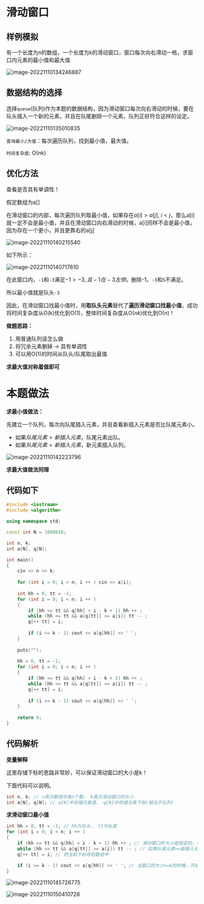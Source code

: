 # 滑动窗口

## 样例模拟

有一个长度为n的数组，一个长度为k的滑动窗口，窗口每次向右滑动一格，求窗口内元素的最小值和最大值

![image-20221110134246887](https://cdn.jsdelivr.net/gh/Lx001T/my-imgs/jq2022/image-20221110134246887.png)

## 数据结构的选择

选择`queue`(队列)作为本题的数据结构，因为滑动窗口每次向右滑动的时候，要在队头插入一个新的元素，并且在队尾删除一个元素，队列正好符合这样的设定。

![image-20221110135010835](https://cdn.jsdelivr.net/gh/Lx001T/my-imgs/jq2022/image-20221110135010835.png)

`查询最小/大值`：每次遍历队列，找到最小值，最大值。

`时间复杂度`: O($nk$)

## 优化方法

查看是否具有单调性！

假定数组为a[]

在滑动窗口的内部，每次遍历队列取最小值，如果存在$a[i]>a[j],\ i < j$，那么a[i]就一定不会是最小值，并且在滑动窗口向右滑动的时候，a[i]同样不会是最小值，因为存在一个更小，并且更靠右的a[j]

![image-20221110140215540](https://cdn.jsdelivr.net/gh/Lx001T/my-imgs/jq2022/image-20221110140215540.png)

如下所示：

![image-20221110140717610](https://cdn.jsdelivr.net/gh/Lx001T/my-imgs/jq2022/image-20221110140717610.png)

在此窗口内，`-1`和`-3`满足$-1 >-3,且-1在-3左侧$，删除-1。`-3`和`5`不满足。

所以最小值就是队头`-3`

因此，在滑动窗口找最小值时，用**取队头元素**替代了**遍历滑动窗口找最小值**，成功将时间复杂度从O(k)优化到O(1)，整体时间复杂度从O($nk$)优化到O($n$)！

**做题思路：**

1. 用普通队列该怎么做
2. 将冗余元素删掉 -> 具有单调性
3. 可以用O(1)的时间从队头/队尾取出最值

**求最大值对称着做即可**

# 本题做法

**求最小值做法：**

先建立一个队列，每次向队尾插入元素，并且查看新插入元素是否比队尾元素小。

- 如果$队尾元素>新插入元素$，队尾元素出队。
- 如果$队尾元素<新插入元素$，新元素插入队列。

![image-20221110142223796](https://cdn.jsdelivr.net/gh/Lx001T/my-imgs/jq2022/image-20221110142223796.png)

**求最大值做法同理**

## 代码如下

```C++
#include <iostream>
#include <algorithm>

using namespace std;

const int N = 1000010;

int n, k;
int a[N], q[N];

int main()
{
    cin >> n >> k;
    
    for (int i = 0; i < n; i ++ ) cin >> a[i];
    
    int hh = 0, tt = -1;
    for (int i = 0; i < n; i ++ )
    {
        if (hh <= tt && q[hh] < i - k + 1) hh ++ ;
        while (hh <= tt && a[q[tt]] >= a[i]) tt -- ;
        q[++ tt] = i;
        
        if (i >= k - 1) cout << a[q[hh]] << ' ';
    }
    
    puts("");
    
    hh = 0, tt = -1;
    for (int i = 0; i < n; i ++ )
    {
        if (hh <= tt && q[hh] < i - k + 1) hh ++ ;
        while (hh <= tt && a[q[tt]] <= a[i]) tt -- ;
        q[++ tt] = i;
        
        if (i >= k - 1) cout << a[q[hh]] << ' ';
    }
    
    return 0;
}
```

## 代码解析

**变量解释**

这里存储下标的思路非常妙，可以保证滑动窗口的大小是k！

下面代码可以说明。

```C++
int n, k; // n表示数组中有n个数， k表示滑动窗口的大小
int a[N], q[N]; // a[N]中存储元素值， q[N]中存储元素下标(相当于队列)
```

**求滑动窗口最小值**

```C++
int hh = 0, tt = -1; // hh为队头， tt为队尾
for (int i = 0; i < n; i ++ )
{
    if (hh <= tt && q[hh] < i - k + 1) hh ++ ; // 滑动窗口的大小是固定的，如果滑动窗口扫描过了某一个值，就把这个值删掉，见下图一
    while (hh <= tt && a[q[tt]] >= a[i]) tt -- ; // 如果队尾元素>=新插入元素，一直删到队尾元素小于新插入元素。
    q[++ tt] = i; // 把当前下标存到数组中

    if (i >= k - 1) cout << a[q[hh]] << ' '; // 当窗口的大小>=k的时候，开始输出最值。见下图二
}
```

![image-20221110145726775](https://cdn.jsdelivr.net/gh/Lx001T/my-imgs/jq2022/image-20221110145726775.png)

![image-20221110150410728](https://cdn.jsdelivr.net/gh/Lx001T/my-imgs/jq2022/image-20221110150410728.png)